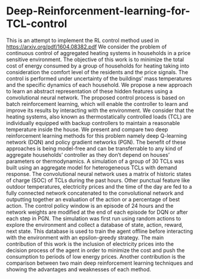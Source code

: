 # Deep-Reinforcenment-learning-for-TCL-control
This is an attempt to implement the RL control method used in https://arxiv.org/pdf/1604.08382.pdf
We consider the problem of continuous control of aggregated heating systems in households in a price sensitive environment. The objective of this work is to minimize the total cost of energy consumed by a group of households for heating taking into consideration the comfort level of the residents and the price signals. The control is performed under uncertainty of the buildings’ mass temperatures and the specific dynamics of each household. We propose a new approach to learn an abstract representation of these hidden features using a convolutional neural network. The proposed control process is based on batch reinforcement learning, which will enable the controller to learn and improve its results by interacting with the environment. We consider that the heating systems, also known as thermostatically controlled loads (TCL) are individually equipped with backup controllers to maintain a reasonable temperature inside the house. We present and compare two deep reinforcement learning methods for this problem namely deep Q-learning network (DQN) and policy gradient networks (PGN). The benefit of these approaches is being model-free and can be transferrable to any kind of aggregate households’ controller as they don’t depend on houses’ parameters or thermodynamics. A simulation of a group of 30 TCLs was built using an aggregate model for heterogeneous TCLs with demand response. The convolutional neural network uses a matrix of historic states of charge (SOC) of TCLs during the past hours. Other punctual feature like outdoor temperatures, electricity prices and the time of the day are fed to a fully connected network concatenated to the convolutional network and outputting together an evaluation of the action or a percentage of best action. The control policy window is an episode of 24 hours and the network weights are modified at the end of each episode for DQN or after each step in PGN. The simulation was first run using random actions to explore the environment and collect a database of state, action, reward, next state. This database is used to train the agent offline before interacting with the environment with an epsilon-greedy strategy. The main contribution of this work is the inclusion of electricity prices into the decision process of the agent in order to minimize the cost and push the consumption to periods of low energy prices. Another contribution is the comparison between two main deep reinforcement learning techniques and showing the advantages and weaknesses of each method. 

